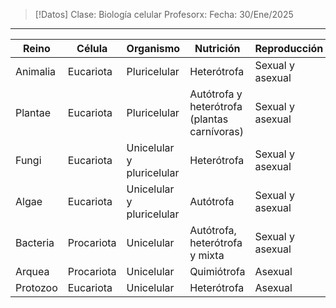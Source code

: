>[!Datos]
>Clase: Biología celular
>Profesorx: 
>Fecha: 30/Ene/2025

---

| Reino    | Célula     | Organismo                 | Nutrición                                    | Reproducción     | Movilidad | Ejemplo       |
| -------- | ---------- | ------------------------- | -------------------------------------------- | ---------------- | --------- | ------------- |
| Animalia | Eucariota  | Pluricelular              | Heterótrofa                                  | Sexual y asexual | Si        | Elefante      |
| Plantae  | Eucariota  | Pluricelular              | Autótrofa y heterótrofa (plantas carnívoras) | Sexual y asexual | No        | Eucalipto     |
| Fungi    | Eucariota  | Unicelular y pluricelular | Heterótrofa                                  | Sexual y asexual | No        | Champiñón     |
| Algae    | Eucariota  | Unicelular y pluricelular | Autótrofa                                    | Sexual y asexual | Si        | Espirulina    |
| Bacteria | Procariota | Unicelular                | Autótrofa, heterótrofa y mixta               | Sexual y asexual | Si        | E. coli       |
| Arquea   | Procariota | Unicelular                | Quimiótrofa                                  | Asexual          | Si        | Halobacterium |
| Protozoo | Eucariota  | Unicelular                | Heterótrofa                                  | Asexual          | Variada   | Amoeba        |
